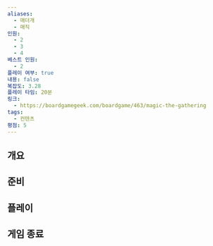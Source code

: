 ```yaml
---
aliases:
  - 매더개
  - 매직
인원:
  - 2
  - 3
  - 4
베스트 인원:
  - 2
플레이 여부: true
내용: false
복잡도: 3.28
플레이 타임: 20분
링크:
  - https://boardgamegeek.com/boardgame/463/magic-the-gathering
tags:
  - 컨텐츠
평점: 5
---
```

## 개요
## 준비
## 플레이
## 게임 종료